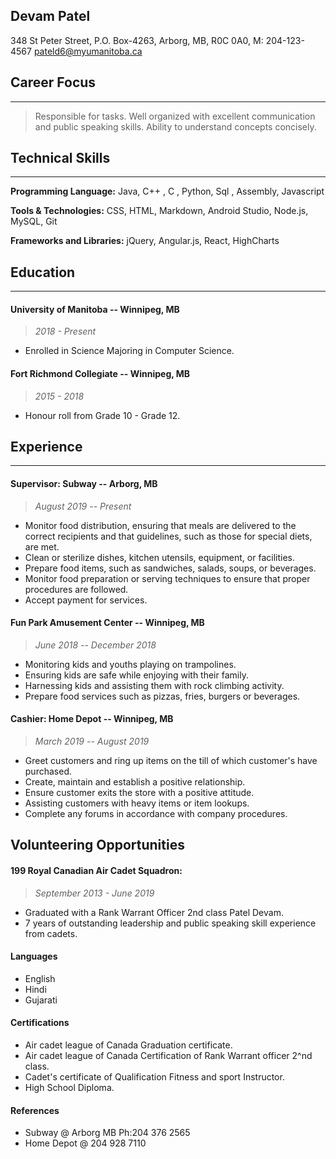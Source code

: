 ## **Devam Patel**
348 St Peter Street, P.O. Box-4263, Arborg, MB, R0C 0A0, M: 204-123-4567
pateld6@myumanitoba.ca 


## **Career Focus**
---------------------------
> Responsible for tasks. 
> Well organized with excellent communication and public speaking skills.
> Ability to understand concepts concisely.

## **Technical Skills**
---------------------------
**Programming Language:** Java, C++ , C , Python, Sql , Assembly, Javascript

**Tools & Technologies:** CSS, HTML, Markdown, Android Studio, Node.js, MySQL, Git

**Frameworks and Libraries:** jQuery, Angular.js, React, HighCharts

## **Education** 
---------------------------
#### **University of Manitoba -- Winnipeg, MB** 
> *2018 - Present*
- Enrolled in Science Majoring in Computer Science.

#### **Fort Richmond Collegiate -- Winnipeg, MB**
> *2015 - 2018*
- Honour roll from Grade 10 - Grade 12.

## **Experience**
---------------------------
#### **Supervisor: Subway -- Arborg, MB** 
> *August 2019 -- Present*

-   Monitor food distribution, ensuring that meals are delivered to the correct recipients and that guidelines, such as those for special diets, are met.
-   Clean or sterilize dishes, kitchen utensils, equipment, or facilities.
-   Prepare food items, such as sandwiches, salads, soups, or beverages.
-   Monitor food preparation or serving techniques to ensure that proper procedures are followed.
-   Accept payment for services.

#### **Fun Park Amusement Center -- Winnipeg, MB** 
> *June 2018 -- December 2018*

-   Monitoring kids and youths playing on trampolines. 
-   Ensuring kids are safe while enjoying with their family.
-   Harnessing kids and assisting them with rock climbing activity.
-   Prepare food services such as pizzas, fries, burgers or beverages.

#### **Cashier: Home Depot -- Winnipeg, MB** 
> *March 2019 -- August 2019*

-   Greet customers and ring up items on the till of which customer's have purchased.
-   Create, maintain and establish a positive relationship. 
-   Ensure customer exits the store with a positive attitude.
-   Assisting customers with heavy items or item lookups.
-   Complete any forums in accordance with company procedures.

## **Volunteering Opportunities**

#### **199 Royal Canadian Air Cadet Squadron:** 
> *September 2013 - June 2019*

-   Graduated with a Rank Warrant Officer 2nd class Patel Devam. 
-   7 years of outstanding leadership and public speaking skill experience from cadets.

#### **Languages**

-   English
-   Hindi
-   Gujarati

#### **Certifications**

- Air cadet league of Canada Graduation certificate.
- Air cadet league of Canada Certification of Rank Warrant officer 2^nd class.
- Cadet's certificate of Qualification Fitness and sport Instructor.
- High School Diploma.

#### **References**

- Subway @ Arborg MB Ph:204 376 2565
- Home Depot @ 204 928 7110
